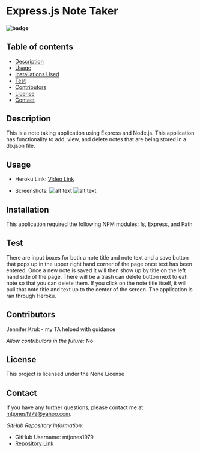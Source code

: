 # Express.js Note Taker

  #### ![badge](https://img.shields.io/badge/License-None-blue.svg)
  
  ## Table of contents
  
  * [Description](#Description)
  * [Usage](#Usage)
  * [Installations Used](#Installation)
  * [Test](#Test)
  * [Contributors](#Contributors)
  * [License](#License)
  * [Contact](#Contact) 
  
  ## Description 
  This is a note taking application using Express and Node.js. This application has functionality to add, view, and delete notes that are being stored in a db.json file.

  ## Usage
  
  * Heroku Link:
  [Video Link](https://thawing-tor-44424.herokuapp.com/notes)
  
  * Screenshots:
  ![alt text](https://user-images.githubusercontent.com/74076318/111844384-f29eca80-88d0-11eb-83f7-34e63fce4e65.png)
  ![alt text](https://user-images.githubusercontent.com/74076318/111844319-caaf6700-88d0-11eb-9549-ea02ce78239e.png)

  ## Installation
  This application required the following NPM modules: fs, Express, and Path

  ## Test
  There are input boxes for both a note title and note text and a save button that pops up in the upper right hand corner of the page once text has been entered. Once a new note is saved it will then show up by title on the left hand side of the page. There will be a trash can delete button next to eah note so that you can delete them. If you click on the note title itself, it will pull that note title and text up to the center of the screen.
  The application is ran through Heroku.

  ## Contributors
  Jennifer Kruk - my TA helped with guidance
  
  *Allow contributors in the future:* 
  No
  
  ## License
  This project is licensed under the None License
    
  ## Contact
  If you have any further questions, please contact me at: mtjones1979@yahoo.com.
    
  *GitHub Repository Information:*
  * GitHub Username: mtjones1979
  * [Repository Link](https://github.com/mtjones1979/Express.js-Note-Taker)
  